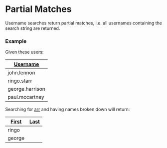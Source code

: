 # Partial Matches

Username searches return partial matches, i.e. all usernames containing the search string are returned.

### Example

Given these users:

| [Username][setup] |
|-------------------|
| john.lennon       |
| ringo.starr       |
| george.harrison   |
| paul.mccartney    |

[setup]: - "SetUpUser(TEXT)"

Searching for [arr](- "results=BreakDownNamesWith(TEXT)") and having names broken down will return:

| [ ][t1] [First][first] | [Last][last] |
|-------------------------|---------------|
| ringo                   |               |
| george                  |               |

[t1]: - "result:results"
[first]: - "?result.First"
[last]:  - "$result.Last"


